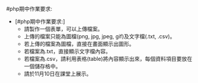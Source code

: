 #php期中作業要求:

* [#php期中作業要求:]
    * 請製作一個表單，可以上傳檔案。 
    * 上傳的檔案只能為圖檔(png, jpg, jpeg, gif)及文字檔(.txt, .csv)。 
    * 若上傳的檔案為圖檔，直接在畫面顯示出圖形。 
    * 若檔案為.txt，直接顯示文字檔內容。 
    * 若檔案為.csv，請利用表格(table)將內容顯示出來，每個資料項目要放在一個儲存格中。 
    * 請於11月10日在課堂上展示。

